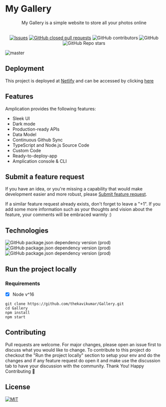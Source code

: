 # My Gallery
<div align="center">
My Gallery is a simple website to store all your photos online
</div>
<br />
<div align="center">
  
[![Issues](https://shields.io/github/issues/thekavikumar/Gallery)](https://github.com/thekavikumar/Gallery/issues)
[![GitHub closed pull requests](https://img.shields.io/github/issues-pr-closed/thekavikumar/Gallery)](#)
![GitHub contributors](https://img.shields.io/github/contributors/thekavikumar/Gallery)
![GitHub](https://img.shields.io/github/license/thekavikumar/Gallery)
![GitHub Repo stars](https://img.shields.io/github/stars/thekavikumar/Gallery?style=social)
</div>

![master](https://github.com/thekavikumar/Gallery/blob/master/public/header.png?raw=true)

## Deployment

This project is deployed at [Netlify](https://www.netlify.com/) and can be accessed by clicking [here](https://gallery-37066.web.app/)

## Features
Amplication provides the following features:

- Sleek UI
- Dark mode
- Production-ready APIs
- Data Model
- Continuous Github Sync
- TypeScript and Node.js Source Code
- Custom Code
- Ready-to-deploy-app
- Amplication console & CLI

## Submit a feature request

If you have an idea, or you're missing a capability that would make development easier and more robust, please [Submit feature request](https://github.com/thekavikumar/Gallery/issues/new).

If a similar feature request already exists, don't forget to leave a "+1".
If you add some more information such as your thoughts and vision about the feature, your comments will be embraced warmly :)

## Technologies

![GitHub package.json dependency version (prod)](https://img.shields.io/github/package-json/dependency-version/thekavikumar/Gallery/react?style=for-the-badge)
![GitHub package.json dependency version (prod)](https://img.shields.io/github/package-json/dependency-version/thekavikumar/Gallery/framer-motion?style=for-the-badge)
![GitHub package.json dependency version (prod)](https://img.shields.io/github/package-json/dependency-version/thekavikumar/Gallery/firebase?style=for-the-badge)

## Run the project locally
### Requirements
- [x] Node v^16
```
git clone https://github.com/thekavikumar/Gallery.git
cd Gallery
npm install
npm start
```

## Contributing
Pull requests are welcome. For major changes, please open an issue first to discuss what you would like to change.
To contribute to this project do checkout the "Run the project locally" section to setup your env and do the changes and if any feature request do open it
and make use the discussion tab to have your discussion with the community.
Thank You! Happy Contributing 🎉

## License
[![MIT](https://img.shields.io/badge/license-MIT-lightgreen)](https://github.com/thekavikumar/Gallery/blob/master/LICENSE.md)
